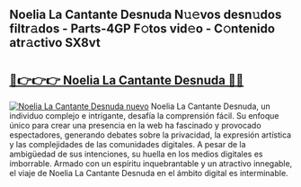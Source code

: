 ## Noelia La Cantante Desnuda N𝚞𝚎vos desn𝚞dos filtr𝚊dos - Parts-4GP F𝚘tos vid𝚎o - C𝚘ntenido atr𝚊ctivo SX8vt

# <h2><a href="http://mb3pezw.tromn.icu/?c=Noelia+La+Cantante+Desnuda">🔗👉👉👉 Noelia La Cantante Desnuda 🔗🔗</a></h2>

[![Noelia La Cantante Desnuda nuevo](https://i.imgur.com/pEAQMta.gif)](http://mb3pezw.tromn.icu/?c=Noelia+La+Cantante+Desnuda)
Noelia La Cantante Desnuda, un individuo complejo e intrigante, desafía la comprensión fácil. Su enfoque único para crear una presencia en la web ha fascinado y provocado espectadores, generando debates sobre la privacidad, la expresión artística y las complejidades de las comunidades digitales. A pesar de la ambigüedad de sus intenciones, su huella en los medios digitales es imborrable. Armado con un espíritu inquebrantable y un atractivo innegable, el viaje de Noelia La Cantante Desnuda en el ámbito digital es interminable.

